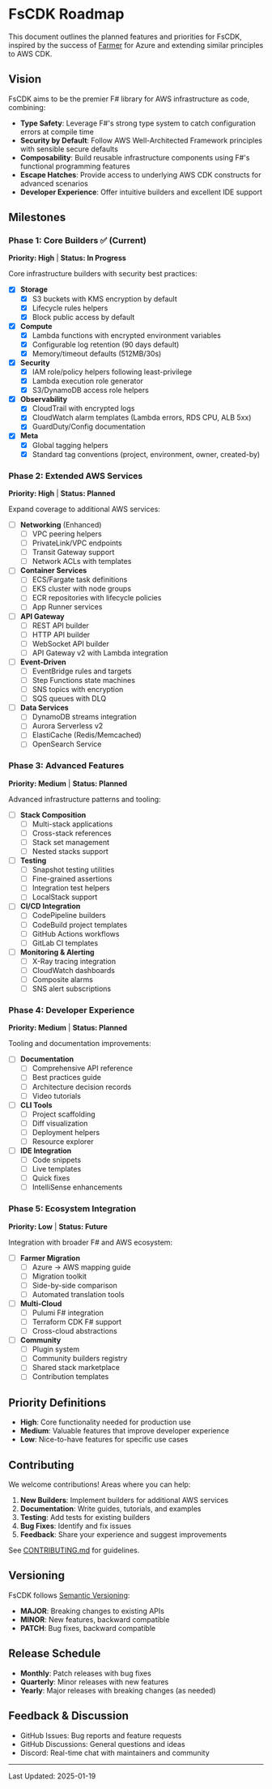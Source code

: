 # FsCDK Roadmap

This document outlines the planned features and priorities for FsCDK, inspired by the success of [Farmer](https://compositionalit.github.io/farmer/) for Azure and extending similar principles to AWS CDK.

## Vision

FsCDK aims to be the premier F# library for AWS infrastructure as code, combining:
- **Type Safety**: Leverage F#'s strong type system to catch configuration errors at compile time
- **Security by Default**: Follow AWS Well-Architected Framework principles with sensible secure defaults
- **Composability**: Build reusable infrastructure components using F#'s functional programming features
- **Escape Hatches**: Provide access to underlying AWS CDK constructs for advanced scenarios
- **Developer Experience**: Offer intuitive builders and excellent IDE support

## Milestones

### Phase 1: Core Builders ✅ (Current)

**Priority: High** | **Status: In Progress**

Core infrastructure builders with security best practices:

- [x] **Storage**
  - [x] S3 buckets with KMS encryption by default
  - [x] Lifecycle rules helpers
  - [x] Block public access by default
  
- [x] **Compute**
  - [x] Lambda functions with encrypted environment variables
  - [x] Configurable log retention (90 days default)
  - [x] Memory/timeout defaults (512MB/30s)
  
- [x] **Security**
  - [x] IAM role/policy helpers following least-privilege
  - [x] Lambda execution role generator
  - [x] S3/DynamoDB access role helpers
  
- [x] **Observability**
  - [x] CloudTrail with encrypted logs
  - [x] CloudWatch alarm templates (Lambda errors, RDS CPU, ALB 5xx)
  - [x] GuardDuty/Config documentation
  
- [x] **Meta**
  - [x] Global tagging helpers
  - [x] Standard tag conventions (project, environment, owner, created-by)

### Phase 2: Extended AWS Services

**Priority: High** | **Status: Planned**

Expand coverage to additional AWS services:

- [ ] **Networking** (Enhanced)
  - [ ] VPC peering helpers
  - [ ] PrivateLink/VPC endpoints
  - [ ] Transit Gateway support
  - [ ] Network ACLs with templates
  
- [ ] **Container Services**
  - [ ] ECS/Fargate task definitions
  - [ ] EKS cluster with node groups
  - [ ] ECR repositories with lifecycle policies
  - [ ] App Runner services
  
- [ ] **API Gateway**
  - [ ] REST API builder
  - [ ] HTTP API builder
  - [ ] WebSocket API builder
  - [ ] API Gateway v2 with Lambda integration
  
- [ ] **Event-Driven**
  - [ ] EventBridge rules and targets
  - [ ] Step Functions state machines
  - [ ] SNS topics with encryption
  - [ ] SQS queues with DLQ
  
- [ ] **Data Services**
  - [ ] DynamoDB streams integration
  - [ ] Aurora Serverless v2
  - [ ] ElastiCache (Redis/Memcached)
  - [ ] OpenSearch Service

### Phase 3: Advanced Features

**Priority: Medium** | **Status: Planned**

Advanced infrastructure patterns and tooling:

- [ ] **Stack Composition**
  - [ ] Multi-stack applications
  - [ ] Cross-stack references
  - [ ] Stack set management
  - [ ] Nested stacks support
  
- [ ] **Testing**
  - [ ] Snapshot testing utilities
  - [ ] Fine-grained assertions
  - [ ] Integration test helpers
  - [ ] LocalStack support
  
- [ ] **CI/CD Integration**
  - [ ] CodePipeline builders
  - [ ] CodeBuild project templates
  - [ ] GitHub Actions workflows
  - [ ] GitLab CI templates
  
- [ ] **Monitoring & Alerting**
  - [ ] X-Ray tracing integration
  - [ ] CloudWatch dashboards
  - [ ] Composite alarms
  - [ ] SNS alert subscriptions

### Phase 4: Developer Experience

**Priority: Medium** | **Status: Planned**

Tooling and documentation improvements:

- [ ] **Documentation**
  - [ ] Comprehensive API reference
  - [ ] Best practices guide
  - [ ] Architecture decision records
  - [ ] Video tutorials
  
- [ ] **CLI Tools**
  - [ ] Project scaffolding
  - [ ] Diff visualization
  - [ ] Deployment helpers
  - [ ] Resource explorer
  
- [ ] **IDE Integration**
  - [ ] Code snippets
  - [ ] Live templates
  - [ ] Quick fixes
  - [ ] IntelliSense enhancements

### Phase 5: Ecosystem Integration

**Priority: Low** | **Status: Future**

Integration with broader F# and AWS ecosystem:

- [ ] **Farmer Migration**
  - [ ] Azure → AWS mapping guide
  - [ ] Migration toolkit
  - [ ] Side-by-side comparison
  - [ ] Automated translation tools
  
- [ ] **Multi-Cloud**
  - [ ] Pulumi F# integration
  - [ ] Terraform CDK F# support
  - [ ] Cross-cloud abstractions
  
- [ ] **Community**
  - [ ] Plugin system
  - [ ] Community builders registry
  - [ ] Shared stack marketplace
  - [ ] Contribution templates

## Priority Definitions

- **High**: Core functionality needed for production use
- **Medium**: Valuable features that improve developer experience
- **Low**: Nice-to-have features for specific use cases

## Contributing

We welcome contributions! Areas where you can help:

1. **New Builders**: Implement builders for additional AWS services
2. **Documentation**: Write guides, tutorials, and examples
3. **Testing**: Add tests for existing builders
4. **Bug Fixes**: Identify and fix issues
5. **Feedback**: Share your experience and suggest improvements

See [CONTRIBUTING.md](CONTRIBUTING.md) for guidelines.

## Versioning

FsCDK follows [Semantic Versioning](https://semver.org/):

- **MAJOR**: Breaking changes to existing APIs
- **MINOR**: New features, backward compatible
- **PATCH**: Bug fixes, backward compatible

## Release Schedule

- **Monthly**: Patch releases with bug fixes
- **Quarterly**: Minor releases with new features
- **Yearly**: Major releases with breaking changes (as needed)

## Feedback & Discussion

- GitHub Issues: Bug reports and feature requests
- GitHub Discussions: General questions and ideas
- Discord: Real-time chat with maintainers and community

---

Last Updated: 2025-01-19

